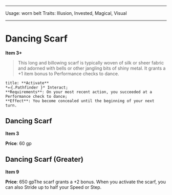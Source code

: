 
---
Usage: worn belt
Traits: Illusion, Invested, Magical, Visual

---

# Dancing Scarf

**Item 3+**

> This long and billowing scarf is typically woven of silk or sheer fabric and adorned with bells or other jangling bits of shiny metal. It grants a +1 item bonus to Performance checks to dance.

```ad-embed-ability
title: **Activate**
*⬻{.Pathfinder }* Interact; 
**Requirements**: On your most recent action, you succeeded at a Performance check to dance;
**Effect**: You become concealed until the beginning of your next turn.

```

## Dancing Scarf

**Item 3**

**Price**: 60 gp

## Dancing Scarf (Greater)

**Item 9**

**Price**: 650 gpThe scarf grants a +2 bonus. When you activate the scarf, you can also Stride up to half your Speed or Step.

